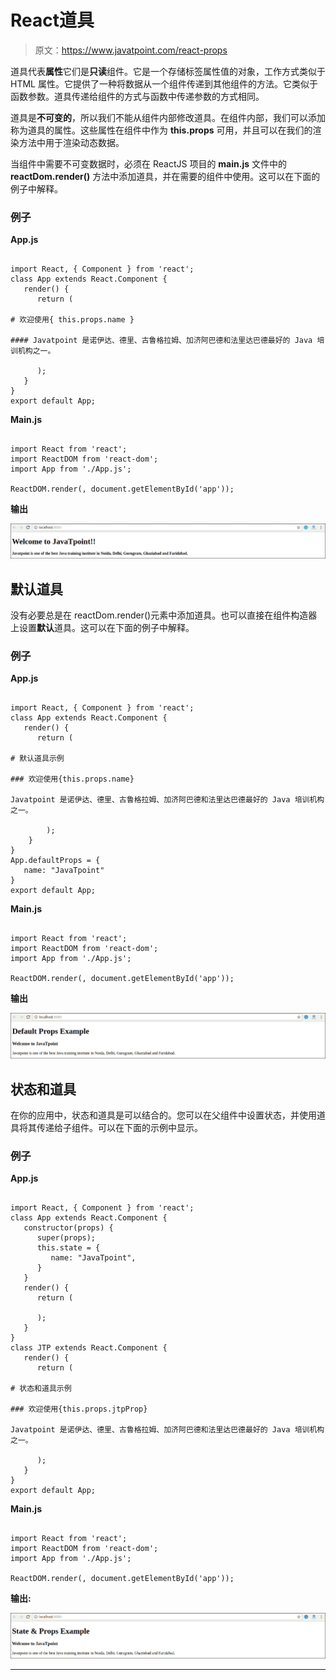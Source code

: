 # React道具

> 原文：<https://www.javatpoint.com/react-props>

道具代表**属性**它们是**只读**组件。它是一个存储标签属性值的对象，工作方式类似于 HTML 属性。它提供了一种将数据从一个组件传递到其他组件的方法。它类似于函数参数。道具传递给组件的方式与函数中传递参数的方式相同。

道具是**不可变的**，所以我们不能从组件内部修改道具。在组件内部，我们可以添加称为道具的属性。这些属性在组件中作为 **this.props** 可用，并且可以在我们的渲染方法中用于渲染动态数据。

当组件中需要不可变数据时，必须在 ReactJS 项目的 **main.js** 文件中的 **reactDom.render()** 方法中添加道具，并在需要的组件中使用。这可以在下面的例子中解释。

### 例子

**App.js**

```

import React, { Component } from 'react';
class App extends React.Component {
   render() {	
      return (

# 欢迎使用{ this.props.name }

#### Javatpoint 是诺伊达、德里、古鲁格拉姆、加济阿巴德和法里达巴德最好的 Java 培训机构之一。

	  );
   }
}
export default App;

```

**Main.js**

```

import React from 'react';
import ReactDOM from 'react-dom';
import App from './App.js';

ReactDOM.render(, document.getElementById('app'));

```

**输出**

![ReactJS Props](img/d5394f346318e87942b9938f199c3902.png)

## 默认道具

没有必要总是在 reactDom.render()元素中添加道具。也可以直接在组件构造器上设置**默认**道具。这可以在下面的例子中解释。

### 例子

**App.js**

```

import React, { Component } from 'react';
class App extends React.Component {
   render() {	
      return (

# 默认道具示例

### 欢迎使用{this.props.name}

Javatpoint 是诺伊达、德里、古鲁格拉姆、加济阿巴德和法里达巴德最好的 Java 培训机构之一。

        );
    }
}
App.defaultProps = {
   name: "JavaTpoint"
}
export default App;

```

**Main.js**

```

import React from 'react';
import ReactDOM from 'react-dom';
import App from './App.js';

ReactDOM.render(, document.getElementById('app'));

```

**输出**

![ReactJS Props](img/f229b4c1f5b89727b3af4c6944fe7770.png)

## 状态和道具

在你的应用中，状态和道具是可以结合的。您可以在父组件中设置状态，并使用道具将其传递给子组件。可以在下面的示例中显示。

### 例子

**App.js**

```

import React, { Component } from 'react';
class App extends React.Component {
   constructor(props) {
      super(props);
      this.state = {
         name: "JavaTpoint",       
      }
   }
   render() {
      return (

      );
   }
}
class JTP extends React.Component {
   render() {
      return (

# 状态和道具示例

### 欢迎使用{this.props.jtpProp}

Javatpoint 是诺伊达、德里、古鲁格拉姆、加济阿巴德和法里达巴德最好的 Java 培训机构之一。

      );
   }
}
export default App;

```

**Main.js**

```

import React from 'react';
import ReactDOM from 'react-dom';
import App from './App.js';

ReactDOM.render(, document.getElementById('app'));

```

**输出:**

![ReactJS Props](img/f8dbae43147353ea20c69708a3a3fd76.png)

* * *